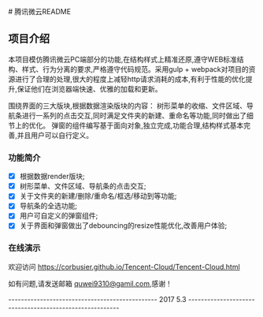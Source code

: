 ﻿﻿# 腾讯微云README

## 项目介绍
本项目模仿腾讯微云PC端部分的功能,在结构样式上精准还原,遵守WEB标准结构、样式、行为分离的要求,严格遵守代码规范。采用gulp + webpack对项目的资源进行了合理的处理,很大的程度上减轻http请求消耗的成本,有利于性能的优化提升,保证他们在浏览器端快速、优雅的加载和更新。

围绕界面的三大版块,根据数据渲染版块的内容：
树形菜单的收缩、文件区域、导航条进行一系列的点击交互,同时满足文件夹的新建、重命名等功能,同时做出了细节上的优化。
弹窗的组件编写基于面向对象,独立完成,功能合理,结构样式基本完善,并且用户可以自行定义。

### 功能简介

- [x] 根据数据render版块;
- [x] 树形菜单、文件区域、导航条的点击交互;
- [x] 关于文件夹的新建/删除/重命名/框选/移动到等功能;
- [x] 导航条的全选功能;
- [x] 用户可自定义的弹窗组件;
- [x] 关于界面和弹窗做出了debouncing的resize性能优化,改善用户体验;

### 在线演示

欢迎访问 https://corbusier.github.io/Tencent-Cloud/Tencent-Cloud.html 

如有问题,请发送邮箱 quwei9310@gamil.com,感谢！


-----------------------------------------------  2017 5.3 --------------------------------------------------------


